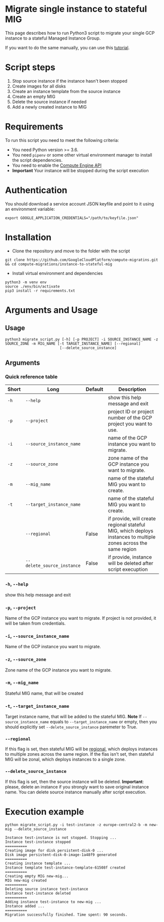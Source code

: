 # Migrate single instance to stateful MIG

This page describes how to run Python3 script to migrate your single GCP instance to a stateful Managed Instance Group.

If you want to do the same manually, you can use this [tutorial](https://cloud.google.com/compute/docs/tutorials/migrate-workload-to-stateful-mig).

# Script steps
1. Stop source instance if the instance hasn't been stopped
2. Create images for all disks
3. Create an instance template from the source instance
4. Create an empty MIG
5. Delete the source instance if needed
6. Add a newly created instance to MIG

# Requirements

To run this script you need to meet the following criteria:

* You need Python version >= 3.6.
* You need `pipenv` or some other virtual environment manager to install the script dependencies.
* You need to enable the [Compute Engine API](https://cloud.google.com/compute/)
* **Important** Your instance will be stopped during the script execution

# Authentication

You should download a service account JSON keyfile and point to it using an environment variable:

```
export GOOGLE_APPLICATION_CREDENTIALS="/path/to/keyfile.json"
```

# Installation

* Clone the repository and move to the folder with the script

```
git clone https://github.com/GoogleCloudPlatform/compute-migratins.git && cd compute-migrations/instance-to-stateful-mig
```

* Install virtual environment and dependencies

```
python3 -m venv env
source ./env/bin/activate
pip3 install -r requirements.txt
```

# Arguments and Usage
## Usage
```
python3 migrate_script.py [-h] [-p PROJECT] -i SOURCE_INSTANCE_NAME -z SOURCE_ZONE -m MIG_NAME [-t TARGET_INSTANCE_NAME] [--regional]
                         [--delete_source_instance]
```

## Arguments
### Quick reference table
|Short|Long                       |Default                     |Description
|-----|---------------------------|----------------------------|----------------------------------------
|`-h` |`--help`                   |                            |show this help message and exit
|`-p` |`--project`                |                            |project ID or project number of the GCP project you want to use.
|`-i` |`--source_instance_name`   |                            |name of the GCP instance you want to migrate.
|`-z` |`--source_zone`            |                            |zone name of the GCP instance you want to migrate.
|`-m` |`--mig_name`               |                            |name of the stateful MIG you want to create.
|`-t` |`--target_instance_name`   |                            |name of the stateful MIG you want to create.
|     |`--regional`               | False                      |if provide, will create regional stateful MIG, which deploys instances to multiple zones across the same region
|     |`--delete_source_instance` | False                      |if provide, instance will be deleted after script execuption

### `-h`, `--help`
show this help message and exit

### `-p`, `--project`
Name of the GCP instance you want to migrate. If project is not provided, it will be taken from credentials.

### `-i`, `--source_instance_name`
Name of the GCP instance you want to migrate.

### `-z`, `--source_zone`
Zone name of the GCP instance you want to migrate.

### `-m`, `--mig_name`
Stateful MIG name, that will be created

### `-t`, `--target_instance_name`
Target instance name, that will be added to the stateful MIG.
**Note** If `--source_instance_name` equals to `--target_instance_name` or empty, then you should explicitly set `--delete_source_instance` paremeter to True.

### `--regional`
If this flag is set, then stateful MIG will be [regional](https://cloud.google.com/compute/docs/instance-groups/regional-migs), which deploys instances to multiple zones across the same region. If the flas isn't set, then stateful MIG will be zonal, which deploys instances to a single zone.

### `--delete_source_instance`
If this flag is set, then the source instance will be deleted. 
**Important**: please, delete an instance if you strongly want to save original instance name. You can delete source instance manually after script execution.

# Execution example
```
python migrate_script.py -i test-instance -z europe-central2-b -m new-mig --delete_source_instance

Instance test-instance is not stopped. Stopping ...
Instance test-instance stopped
==========
Creating image for disk persistent-disk-0 ...
Disk image persistent-disk-0-image-1a48f9 generated
==========
Creating instance template ...
Instance template test-instance-template-61508f created
==========
Creating empty MIG new-mig...
MIG new-mig created
==========
Deleting source instance test-instance
Instance test-instance deleted
==========
Adding instance test-instance to new-mig ...
Instance added ...
==========
Migration successfully finished. Time spent: 90 seconds.
```